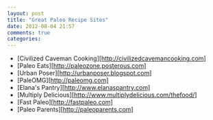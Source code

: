```yaml
---
layout: post
title: "Great Paleo Recipe Sites"
date: 2012-08-04 21:57
comments: true
categories: 
---
```


* [Civilized Caveman Cooking][http://civilizedcavemancooking.com]
* [Paleo Eats][http://paleozone.posterous.com]
* [Urban Poser][http://urbanposer.blogspot.com]
* [PaleOMG][http://paleomg.com]
* [Elana's Pantry][http://www.elanaspantry.com]
* [Multiply Delicious][http://www.multiplydelicious.com/thefood/]
* [Fast Paleo][http://fastpaleo.com]
* [Paleo Parents][http://paleoparents.com]

